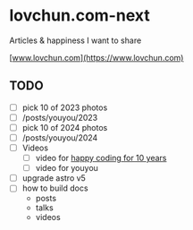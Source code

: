 # lovchun.com-next

Articles & happiness I want to share

[www.lovchun.com](https://www.lovchun.com)


## TODO

- [ ] pick 10 of 2023 photos
- [ ] /posts/youyou/2023
- [ ] pick 10 of 2024 photos
- [ ] /posts/youyou/2024
- [ ] Videos
	- [ ] video for [happy coding for 10 years](https://talks.lovchun.com/2024/happy-coding-for-10-years)
	- [ ] video for youyou
- [ ] upgrade astro v5
- [ ] how to build docs
	- posts
	- talks
	- videos